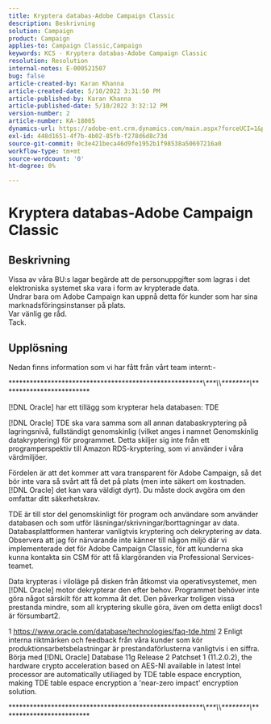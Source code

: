 ```yaml
---
title: Kryptera databas-Adobe Campaign Classic
description: Beskrivning
solution: Campaign
product: Campaign
applies-to: Campaign Classic,Campaign
keywords: KCS - Kryptera databas-Adobe Campaign Classic
resolution: Resolution
internal-notes: E-000521507
bug: false
article-created-by: Karan Khanna
article-created-date: 5/10/2022 3:31:50 PM
article-published-by: Karan Khanna
article-published-date: 5/10/2022 3:32:12 PM
version-number: 2
article-number: KA-18005
dynamics-url: https://adobe-ent.crm.dynamics.com/main.aspx?forceUCI=1&pagetype=entityrecord&etn=knowledgearticle&id=3bde304a-76d0-ec11-a7b5-00224809c556
exl-id: 448d1651-4f7b-4b02-85fb-f278d6d8c73d
source-git-commit: 0c3e421beca46d9fe1952b1f98538a50697216a0
workflow-type: tm+mt
source-wordcount: '0'
ht-degree: 0%

---
```


# Kryptera databas-Adobe Campaign Classic

## Beskrivning

Vissa av våra BU:s lagar begärde att de personuppgifter som lagras i det elektroniska systemet ska vara i form av krypterade data.
<br>Undrar bara om Adobe Campaign kan uppnå detta för kunder som har sina marknadsföringsinstanser på plats.
<br>Var vänlig ge råd.
<br>Tack.

## Upplösning


Nedan finns information som vi har fått från vårt team internt:-

\*\*\*\*\*\*\*\*\*\*\*\*\*\*\*\*\*\*\*\*\*\*\*\*\*\*\*\*\*\*\*\*\*\*\*\*\*\*\*\*\*\*\*\*\*\*\*\*\*\*\*\*\*\*\*\\*\*\*\*\\*\\*\*\*\*\*\*\*\*\*\\*\*\*\*\*\*\*\*\*\*\*\*\*\*\*\*\*\*\*\*\*\*\*\*\*\*

[!DNL Oracle] har ett tillägg som krypterar hela databasen: TDE

[!DNL Oracle] TDE ska vara samma som all annan databaskryptering på lagringsnivå, fullständigt genomskinlig (vilket anges i namnet Genomskinlig datakryptering) för programmet. Detta skiljer sig inte från ett programperspektiv till Amazon RDS-kryptering, som vi använder i våra värdmiljöer.

Fördelen är att det kommer att vara transparent för Adobe Campaign, så det bör inte vara så svårt att få det på plats (men inte säkert om kostnaden. [!DNL Oracle] det kan vara väldigt dyrt). Du måste dock avgöra om den omfattar ditt säkerhetskrav.

TDE är till stor del genomskinligt för program och användare som använder databasen och som utför läsningar/skrivningar/borttagningar av data. Databasplattformen hanterar vanligtvis kryptering och dekryptering av data. Observera att jag för närvarande inte känner till någon miljö där vi implementerade det för Adobe Campaign Classic, för att kunderna ska kunna kontakta sin CSM för att få klargöranden via Professional Services-teamet.

Data krypteras i viloläge på disken från åtkomst via operativsystemet, men [!DNL Oracle] motor dekrypterar den efter behov. Programmet behöver inte göra något särskilt för att komma åt det. Den påverkar troligen vissa prestanda mindre, som all kryptering skulle göra, även om detta enligt docs1 är försumbart2.

1 https://www.oracle.com/database/technologies/faq-tde.html 2 Enligt interna riktmärken och feedback från våra kunder som kör produktionsarbetsbelastningar är prestandaförlusterna vanligtvis i en siffra. Börja med [!DNL Oracle] Database 11g Release 2 Patchset 1 (11.2.0.2), the hardware crypto acceleration based on AES-NI available in latest Intel processor are automatically utiliaged by TDE table espace encryption, making TDE table espace encryption a &#39;near-zero impact&#39; encryption solution.

\*\*\*\*\*\*\*\*\*\*\*\*\*\*\*\*\*\*\*\*\*\*\*\*\*\*\*\*\*\*\*\*\*\*\*\*\*\*\*\*\*\*\*\*\*\*\*\*\*\*\*\*\*\*\*\\*\*\*\*\\*\\*\*\*\*\*\*\*\*\*\\*\*\*\*\*\*\*\*\*\*\*\*\*\*\*\*\*\*\*\*\*\*\*\*\*\*
